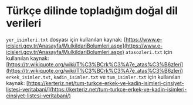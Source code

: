 # Türkçe dilinde topladığım doğal dil verileri

`yer_isimleri.txt` dosyası için kullanılan kaynak: [https://www.e-icisleri.gov.tr/Anasayfa/MulkiIdariBolumleri.aspx](https://www.e-icisleri.gov.tr/Anasayfa/MulkiIdariBolumleri.aspx)
`atasozleri.txt` için kullanılan kaynak: [https://tr.wikiquote.org/wiki/T%C3%BCrk%C3%A7e_atas%C3%B6zleri](https://tr.wikiquote.org/wiki/T%C3%BCrk%C3%A7e_atas%C3%B6zleri)
`erkek_isimler.txt`, `kadin_isimler.txt` ve `tum_isimler.txt` için kullanılan kaynak: [https://kerteriz.net/tum-turkce-erkek-ve-kadin-isimleri-cinsiyet-listesi-veritabani/](https://kerteriz.net/tum-turkce-erkek-ve-kadin-isimleri-cinsiyet-listesi-veritabani/)

